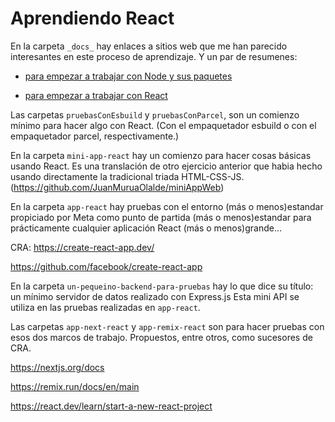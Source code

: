 # Aprendiendo React

En la carpeta `_docs_` hay enlaces a sitios web que me han parecido interesantes en este proceso de aprendizaje.
Y un par de resumenes:

-   [para empezar a trabajar con Node y sus paquetes](https://github.com/JuanMuruaOlalde/aprendiendo-react/blob/main/_docs_/_1b_%20resumen%20rapido%20para%20empezar%20a%20trabajar%20con%20Node%20y%20sus%20paquetes%20.md)

-   [para empezar a trabajar con React](https://github.com/JuanMuruaOlalde/aprendiendo-react/blob/main/_docs_/_1a_%20resumen%20rapido%20para%20empezar%20a%20trabajar%20con%20React.md)

Las carpetas `pruebasConEsbuild` y `pruebasConParcel`, son un comienzo mínimo para hacer algo con React. (Con el empaquetador esbuild o con el empaquetador parcel, respectivamente.)

En la carpeta `mini-app-react` hay un comienzo para hacer cosas básicas usando React. Es una translación de otro ejercicio anterior que habia hecho usando directamente la tradicional triada HTML-CSS-JS. (<https://github.com/JuanMuruaOlalde/miniAppWeb>)

En la carpeta `app-react` hay pruebas con el entorno (más o menos)estandar propiciado por Meta como punto de partida (más o menos)estandar para prácticamente cualquier aplicación React (más o menos)grande...

CRA: <https://create-react-app.dev/>

<https://github.com/facebook/create-react-app>

En la carpeta `un-pequeino-backend-para-pruebas` hay lo que dice su título: un mínimo servidor de datos realizado con Express.js Esta mini API se utiliza en las pruebas realizadas en `app-react`.

Las carpetas `app-next-react` y `app-remix-react` son para hacer pruebas con esos dos marcos de trabajo. Propuestos, entre otros, como sucesores de CRA.

https://nextjs.org/docs

https://remix.run/docs/en/main

https://react.dev/learn/start-a-new-react-project
